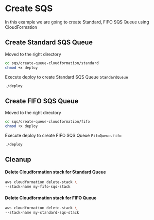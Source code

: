 # Create SQS
In this example we are going to create Standard, FIFO SQS Queue using CloudFormation

## Create Standard SQS Queue 
Moved to the right directory
```sh
cd sqs/create-queue-cloudformation/standard
chmod +x deploy
```

Execute deploy to create Standard SQS Queue `StandardQueue`
```sh
./deploy
```

## Create FIFO SQS Queue 
Moved to the right directory
```sh
cd sqs/create-queue-cloudformation/fifo
chmod +x deploy
```

Execute deploy to create FIFO SQS Queue `FifoQueue.fifo`
```sh
./deploy
```

## Cleanup
#### Delete Cloudformation stack for Standard Queue
```sh
aws cloudformation delete-stack \
--stack-name my-fifo-sqs-stack
```

#### Delete Cloudformation stack for FIFO Queue
```sh
aws cloudformation delete-stack \
--stack-name my-standard-sqs-stack
```